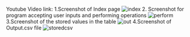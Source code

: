 Youtube Video link:
1.Screenshot of Index page
![index](https://user-images.githubusercontent.com/90286079/146341529-c171f3ea-b2be-4ad3-93bb-c587d0ac02ab.png)
2. Screenshot for program accepting user inputs and performing operations
![perform](https://user-images.githubusercontent.com/90286079/146341649-ae404eb1-ae40-4488-adab-f58c72b35d4d.png)
3.Screenshot of the stored values in the table 
![out](https://user-images.githubusercontent.com/90286079/146341732-950ae7eb-0fb0-49cd-a4c0-e18d06ab4837.png)
4.Screenshot of Output.csv file
![storedcsv](https://user-images.githubusercontent.com/90286079/146341794-cc866586-a653-4d22-af8a-96292210d3a3.png)

